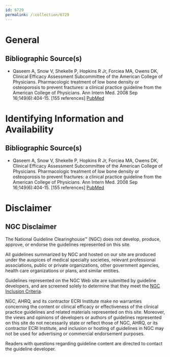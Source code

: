 ```yaml
---
id: 6729
permalink: /:collection/6729
---
```


# General

## Bibliographic Source(s)

- Qaseem A, Snow V, Shekelle P, Hopkins R Jr, Forciea MA, Owens DK, Clinical Efficacy Assessment Subcommittee of the American College of Physicians. Pharmacologic treatment of low bone density or osteoporosis to prevent fractures: a clinical practice guideline from the American College of Physicians. Ann Intern Med. 2008 Sep 16;149(6):404-15. [155 references] [ PubMed ](http://www.ncbi.nlm.nih.gov/entrez/query.fcgi?cmd=Retrieve&db=pubmed&dopt=Abstract&list_uids=18794560)

# Identifying Information and Availability

## Bibliographic Source(s)

- Qaseem A, Snow V, Shekelle P, Hopkins R Jr, Forciea MA, Owens DK, Clinical Efficacy Assessment Subcommittee of the American College of Physicians. Pharmacologic treatment of low bone density or osteoporosis to prevent fractures: a clinical practice guideline from the American College of Physicians. Ann Intern Med. 2008 Sep 16;149(6):404-15. [155 references] [ PubMed ](http://www.ncbi.nlm.nih.gov/entrez/query.fcgi?cmd=Retrieve&db=pubmed&dopt=Abstract&list_uids=18794560)

# Disclaimer

## NGC Disclaimer

The National Guideline Clearinghouse™ (NGC) does not develop, produce, approve, or endorse the guidelines represented on this site.

All guidelines summarized by NGC and hosted on our site are produced under the auspices of medical specialty societies, relevant professional associations, public or private organizations, other government agencies, health care organizations or plans, and similar entities.

Guidelines represented on the NGC Web site are submitted by guideline developers, and are screened solely to determine that they meet the [NGC Inclusion Criteria](/help-and-about/summaries/inclusion-criteria).

NGC, AHRQ, and its contractor ECRI Institute make no warranties concerning the content or clinical efficacy or effectiveness of the clinical practice guidelines and related materials represented on this site. Moreover, the views and opinions of developers or authors of guidelines represented on this site do not necessarily state or reflect those of NGC, AHRQ, or its contractor ECRI Institute, and inclusion or hosting of guidelines in NGC may not be used for advertising or commercial endorsement purposes.

Readers with questions regarding guideline content are directed to contact the guideline developer.

